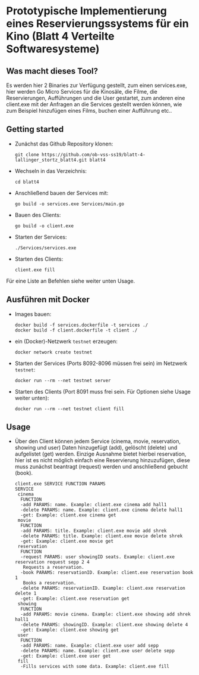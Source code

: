 # Prototypische Implementierung eines Reservierungssystems für ein Kino (Blatt 4 Verteilte Softwaresysteme)

## Was macht dieses Tool?
Es werden hier 2 Binaries zur Verfügung gestellt, zum einen services.exe, hier werden Go Micro Services für die Kinosäle, die Filme, die Reservierungen, Aufführungen und die User gestartet,
zum anderen eine client.exe mit der Anfragen an die Services gestellt werden können, wie zum Beispiel hinzufügen eines Films, buchen einer Aufführung etc.. 

## Getting started

-   Zunächst das Github Repository klonen:

    ```
    git clone https://github.com/ob-vss-ss19/blatt-4-lallinger_stortz_blatt4.git blatt4
    ```

-   Wechseln in das Verzeichnis:

    ```
    cd blatt4
    ```

-   Anschließend bauen der Services mit:

    ```
    go build -o services.exe Services/main.go
    ```

-   Bauen des Clients:

    ```
    go build -o client.exe
    ```

-   Starten der Services:

    ```
    ./Services/services.exe
    ```
    
-   Starten des Clients:

    ```
    client.exe fill
    ```
    
Für eine Liste an Befehlen siehe weiter unten Usage.

## Ausführen mit Docker

-   Images bauen:

    ```
    docker build -f services.dockerfile -t services ./
    docker build -f client.dockerfile -t client ./
    ```

-   ein (Docker)-Netzwerk `testnet` erzeugen:

    ```
    docker network create testnet
    ```

-   Starten der Services (Ports 8092-8096 müssen frei sein) im Netzwerk `testnet`:

    ```
    docker run --rm --net testnet server
    ```

-   Starten des Clients (Port 8091 muss frei sein. Für Optionen siehe Usage weiter unten):

    ```
    docker run --rm --net testnet client fill
    ```

## Usage

-   Über den Client können jedem Service (cinema, movie, reservation, showing und user) Daten hinzugefügt (add), gelöscht (delete) und aufgelistet (get) werden.
Einzige Ausnahme bietet hierbei reservation, hier ist es nicht möglich einfach eine Reservierung hinzuzufügen, diese muss zunächst beantragt (request) werden und anschließend gebucht (book).

    ```
    client.exe SERVICE FUNCTION PARAMS
    SERVICE
     cinema
      FUNCTION
      -add PARAMS: name. Example: client.exe cinema add hall1
      -delete PARAMS: name. Example: client.exe cinema delete hall1
      -get: Example: client.exe cinema get
     movie
      FUNCTION
      -add PARAMS: title. Example: client.exe movie add shrek
      -delete PARAMS: title. Example: client.exe movie delete shrek
      -get: Example: client.exe movie get
     reservation
      FUNCTION
      -request PARAMS: user showingID seats. Example: client.exe reservation request sepp 2 4
       Requests a reservation.
      -book PARAMS: reservationID. Example: client.exe reservation book 1
       Books a reservation.
      -delete PARAMS: reservationID. Example: client.exe reservation delete 1
      -get: Example: client.exe reservation get
     showing
      FUNCTION
      -add PARAMS: movie cinema. Example: client.exe showing add shrek hall1
      -delete PARAMS: showingID. Example: client.exe showing delete 4
      -get: Example: client.exe showing get
     user
      FUNCTION
      -add PARAMS: name. Example: client.exe user add sepp
      -delete PARAMS: name. Example: client.exe user delete sepp
      -get: Example: client.exe user get
     fill
      -Fills services with some data. Example: client.exe fill
      ```
